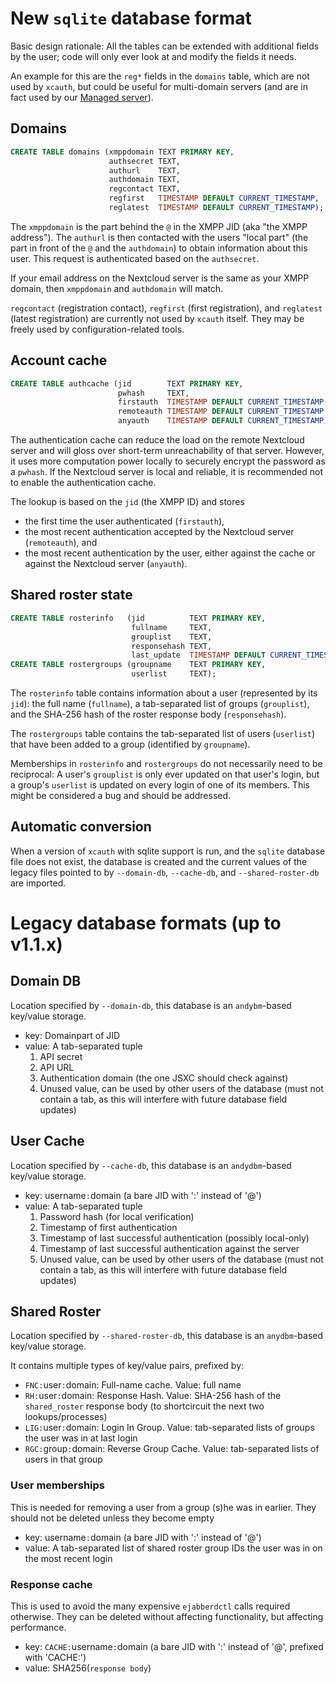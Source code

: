 # New `sqlite` database format

Basic design rationale: All the tables can be extended with
additional fields by the user; code will only ever look at
and modify the fields it needs.

An example for this are the `reg*` fields in the `domains`
table, which are not used by `xcauth`, but could be useful
for multi-domain servers (and are in fact used by our
[Managed server](https://jsxc.org/managed.html)).

## Domains
```sql
CREATE TABLE domains (xmppdomain TEXT PRIMARY KEY,
                      authsecret TEXT,
                      authurl    TEXT,
                      authdomain TEXT,
                      regcontact TEXT,
                      regfirst   TIMESTAMP DEFAULT CURRENT_TIMESTAMP,
                      reglatest  TIMESTAMP DEFAULT CURRENT_TIMESTAMP);
```
The `xmppdomain` is the part behind the `@` in the XMPP JID
(aka "the XMPP address"). The `authurl` is then contacted with
the users "local part" (the part in front of the `@` and the `authdomain`)
to obtain information about this user. This request is authenticated based
on the `authsecret`.

If your email address on the Nextcloud server is the same as your XMPP domain,
then `xmppdomain` and `authdomain` will match.

`regcontact` (registration contact), `regfirst` (first registration), and
`reglatest` (latest registration) are currently not used by `xcauth` itself.
They may be freely used by configuration-related tools.

## Account cache

```sql
CREATE TABLE authcache (jid        TEXT PRIMARY KEY,
                        pwhash     TEXT,
                        firstauth  TIMESTAMP DEFAULT CURRENT_TIMESTAMP,
                        remoteauth TIMESTAMP DEFAULT CURRENT_TIMESTAMP,
                        anyauth    TIMESTAMP DEFAULT CURRENT_TIMESTAMP);
```

The authentication cache can reduce the load on the remote Nextcloud
server and will gloss over short-term unreachability of that server.
However, it uses more computation power locally to securely encrypt
the password as a `pwhash`. If the Nextcloud server is local and
reliable, it is recommended not to enable the authentication cache.

The lookup is based on the `jid` (the XMPP ID) and stores
- the first time the user authenticated (`firstauth`),
- the most recent authentication accepted by the Nextcloud server
  (`remoteauth`), and
- the most recent authentication by the user, either against the cache
  or against the Nextcloud server (`anyauth`).

## Shared roster state

```sql
CREATE TABLE rosterinfo   (jid          TEXT PRIMARY KEY,
                           fullname     TEXT,
                           grouplist    TEXT,
                           responsehash TEXT,
                           last_update  TIMESTAMP DEFAULT CURRENT_TIMESTAMP);
CREATE TABLE rostergroups (groupname    TEXT PRIMARY KEY,
                           userlist     TEXT);
```

The `rosterinfo` table contains information about a user
(represented by its `jid`): the full name (`fullname`),
a tab-separated list of groups (`grouplist`),
and the SHA-256 hash of the roster response body (`responsehash`).

The `rostergroups` table contains the tab-separated list of users
(`userlist`) that have been added to a group (identified by `groupname`).

Memberships in `rosterinfo` and `rostergroups` do not necessarily need
to be reciprocal: A user's `grouplist` is only ever updated on that user's
login, but a group's `userlist` is updated on every login of one of its
members. This might be considered a bug and should be addressed.

## Automatic conversion
When a version of `xcauth` with sqlite support is run, and the `sqlite`
database file does not exist, the database is created and the current values
of the legacy files pointed to by `--domain-db`, `--cache-db`,
and `--shared-roster-db` are imported.


# Legacy database formats (up to v1.1.x)

## Domain DB
Location specified by `--domain-db`, this database is an `andybm`-based key/value storage.

- key: Domainpart of JID
- value: A tab-separated tuple
  1. API secret
  2. API URL
  3. Authentication domain (the one JSXC should check against)
  4. Unused value, can be used by other users of the database (must not contain a tab, as this will interfere with future database field updates)

## User Cache
Location specified by `--cache-db`, this database is an `andydbm`-based key/value storage.

- key: username`:`domain (a bare JID with ':' instead of '@')
- value: A tab-separated tuple
  1. Password hash (for local verification)
  2. Timestamp of first authentication
  3. Timestamp of last successful authentication (possibly local-only)
  4. Timestamp of last successful authentication against the server
  5. Unused value, can be used by other users of the database (must not contain a tab, as this will interfere with future database field updates)

## Shared Roster
Location specified by `--shared-roster-db`, this database is an `anydbm`-based key/value storage.

It contains multiple types of key/value pairs, prefixed by:
- `FNC:`user`:`domain: Full-name cache. Value: full name
- `RH:`user`:`domain: Response Hash. Value: SHA-256 hash of the `shared_roster` response body
  (to shortcircuit the next two lookups/processes)
- `LIG:`user`:`domain: Login In Group. Value: tab-separated lists of groups
  the user was in at last login
- `RGC:`group`:`domain: Reverse Group Cache. Value: tab-separated lists of users in that group

### User memberships

This is needed for removing a user from a group (s)he was in earlier. They should not be
deleted unless they become empty

- key: username`:`domain (a bare JID with ':' instead of '@')
- value: A tab-separated list of shared roster group IDs the user was in on the most recent login

### Response cache

This is used to avoid the many expensive `ejabberdctl` calls required otherwise.
They can be deleted without affecting functionality, but affecting performance.

- key: `CACHE:`username`:`domain (a bare JID with ':' instead of '@', prefixed with 'CACHE:')
- value: SHA256(`response body`)
